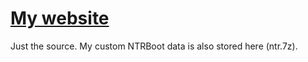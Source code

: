 # [My website](https://sirnapkin1334.github.io)
Just the source. My custom NTRBoot data is also stored here (ntr.7z).

